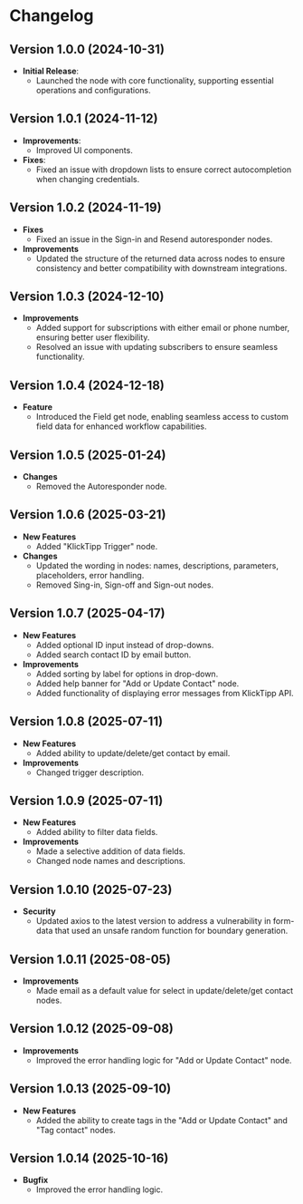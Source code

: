 # Changelog

## Version 1.0.0 (2024-10-31)
- **Initial Release**:
  - Launched the node with core functionality, supporting essential operations and configurations.

## Version 1.0.1 (2024-11-12)
- **Improvements**:
  - Improved UI components.
- **Fixes**:
  - Fixed an issue with dropdown lists to ensure correct autocompletion when changing credentials.

## Version 1.0.2 (2024-11-19)
- **Fixes**
  - Fixed an issue in the Sign-in and Resend autoresponder nodes.
- **Improvements**
  - Updated the structure of the returned data across nodes to ensure consistency and better compatibility with downstream integrations.

## Version 1.0.3 (2024-12-10)
- **Improvements**
  - Added support for subscriptions with either email or phone number, ensuring better user flexibility.
  - Resolved an issue with updating subscribers to ensure seamless functionality.

## Version 1.0.4 (2024-12-18)
- **Feature**
  - Introduced the Field get node, enabling seamless access to custom field data for enhanced workflow capabilities.

## Version 1.0.5 (2025-01-24)
- **Changes**
  - Removed the Autoresponder node.

## Version 1.0.6 (2025-03-21)
- **New Features**
	- Added "KlickTipp Trigger" node. 
- **Changes**
	- Updated the wording in nodes: names, descriptions, parameters, placeholders, error handling.
	- Removed Sing-in, Sign-off and Sign-out nodes.

## Version 1.0.7 (2025-04-17)
- **New Features**
	- Added optional ID input instead of drop-downs.
  - Added search contact ID by email button.
- **Improvements**
  - Added sorting by label for options in drop-down.
  - Added help banner for "Add or Update Contact" node.
  - Added functionality of displaying error messages from KlickTipp API.

## Version 1.0.8 (2025-07-11)
- **New Features**
	- Added ability to update/delete/get contact by email.
- **Improvements**
  - Changed trigger description.

## Version 1.0.9 (2025-07-11)
- **New Features**
	- Added ability to filter data fields.
- **Improvements**
	- Made a selective addition of data fields.
  - Changed node names and descriptions.

## Version 1.0.10 (2025-07-23)
- **Security**
	- Updated axios to the latest version to address a vulnerability in form-data that used an unsafe random function for boundary generation.

## Version 1.0.11 (2025-08-05)
- **Improvements**
	- Made email as a default value for select in update/delete/get contact nodes.

## Version 1.0.12 (2025-09-08)
- **Improvements**
	- Improved the error handling logic for "Add or Update Contact" node.

## Version 1.0.13 (2025-09-10)
- **New Features**
	- Added the ability to create tags in the "Add or Update Contact" and "Tag contact" nodes.

## Version 1.0.14 (2025-10-16)
- **Bugfix**
	- Improved the error handling logic.